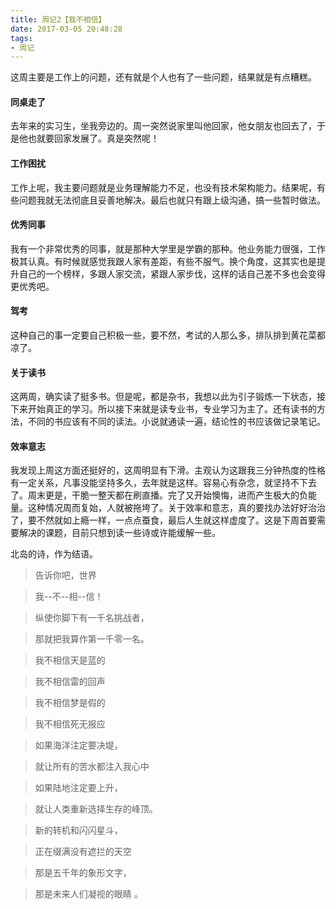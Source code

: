 ```yaml
---
title: 周记2【我不相信】
date: 2017-03-05 20:48:28
tags:
- 周记
---
```


这周主要是工作上的问题，还有就是个人也有了一些问题，结果就是有点糟糕。

#### 同桌走了

去年来的实习生，坐我旁边的。周一突然说家里叫他回家，他女朋友也回去了，于是他也就要回家发展了。真是突然呢！

#### 工作困扰

工作上呢，我主要问题就是业务理解能力不足，也没有技术架构能力。结果呢，有些问题我就无法彻底且妥善地解决。最后也就只有跟上级沟通，搞一些暂时做法。

#### 优秀同事

我有一个非常优秀的同事，就是那种大学里是学霸的那种。他业务能力很强，工作极其认真。有时候就感觉我跟人家有差距，有些不服气。换个角度，这其实也是提升自己的一个榜样，多跟人家交流，紧跟人家步伐，这样的话自己差不多也会变得更优秀吧。

#### 驾考

这种自己的事一定要自己积极一些，要不然，考试的人那么多，排队排到黄花菜都凉了。

#### 关于读书

这两周，确实读了挺多书。但是呢，都是杂书，我想以此为引子锻炼一下状态，接下来开始真正的学习。所以接下来就是读专业书，专业学习为主了。还有读书的方法，不同的书应该有不同的读法。小说就通读一遍，结论性的书应该做记录笔记。

#### 效率意志

我发现上周这方面还挺好的，这周明显有下滑。主观认为这跟我三分钟热度的性格有一定关系，凡事没能坚持多久，去年就是这样。容易心有杂念，就坚持不下去了。周末更是，干脆一整天都在刷直播。完了又开始懊悔，进而产生极大的负能量。这种情况周而复始，人就被拖垮了。关于效率和意志，真的要找办法好好治治了，要不然就如上瘾一样，一点点蚕食，最后人生就这样虚度了。这是下周首要需要解决的课题，目前只想到读一些诗或许能缓解一些。

北岛的诗，作为结语。
> 告诉你吧，世界

> 我--不--相--信！

> 纵使你脚下有一千名挑战者，

> 那就把我算作第一千零一名。


> 我不相信天是蓝的

> 我不相信雷的回声

> 我不相信梦是假的

> 我不相信死无报应


> 如果海洋注定要决堤，

> 就让所有的苦水都注入我心中

> 如果陆地注定要上升，

> 就让人类重新选择生存的峰顶。


> 新的转机和闪闪星斗，

> 正在缀满没有遮拦的天空

> 那是五千年的象形文字，

> 那是未来人们凝视的眼睛 。
